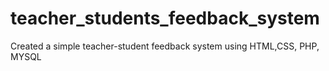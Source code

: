 # teacher_students_feedback_system
Created a simple teacher-student feedback system using HTML,CSS, PHP, MYSQL
